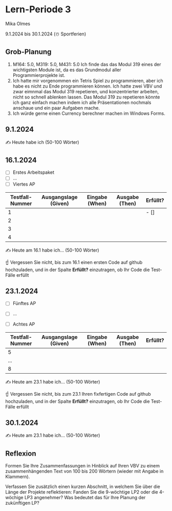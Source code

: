 # Lern-Periode 3

Mika Olmes

9.1.2024 bis 30.1.2024 (☃️ Sportferien)

## Grob-Planung

1. M164: 5.0, M319: 5.0, M431: 5.0 Ich finde das das Modul 319 eines der wichtigsten Module ist, da es das Grundmodul aller Programmierprojekte ist.
2. Ich hatte mir vorgenommen ein Tetris Spiel zu programmieren, aber ich habe es nicht zu Ende programmieren können. Ich hatte zwei VBV und zwar eimnmal das Modul 319 repetieren, und konzentrierter arbeiten, nicht so schnell ablenken lassen. Das Modul 319 zu repetieren könnte ich ganz einfach machen indem ich alle Präsentationen nochmals anschaue und ein paar Aufgaben mache.
3. Ich würde gerne einen Currency berechner machen im Windows Forms.

## 9.1.2024

✍️ Heute habe ich (50-100 Wörter)

## 16.1.2024

- [ ] Erstes Arbeitspaket
- [ ] ...
- [ ] Viertes AP

| Testfall-Nummer | Ausgangslage (Given) | Eingabe (When) | Ausgabe (Then) | Erfüllt? |
| --- | --- | --- | --- | --- |
| 1   |     |     |     |   - []  |
| 2   |     |     |     |     |
| 3   |     |     |     |     |
| 4   |     |     |     |     |

✍️ Heute am 16.1 habe ich... (50-100 Wörter)

☝️ Vergessen Sie nicht, bis zum 16.1 einen ersten Code auf github hochzuladen, und in der Spalte **Erfüllt?** einzutragen, ob Ihr Code die Test-Fälle erfüllt

## 23.1.2024

- [ ] Fünftes AP
  
- [ ] ...
  
- [ ] Achtes AP
  

| Testfall-Nummer | Ausgangslage (Given) | Eingabe (When) | Ausgabe (Then) | Erfüllt? |
| --- | --- | --- | --- | --- |
| 5   |     |     |     |     |
| ... |     |     |     |     |
| 8   |     |     |     |     |

✍️ Heute am 23.1 habe ich... (50-100 Wörter)

☝️ Vergessen Sie nicht, bis zum 23.1 Ihren fixfertigen Code auf github hochzuladen, und in der Spalte **Erfüllt?** einzutragen, ob Ihr Code die Test-Fälle erfüllt

## 30.1.2024

✍️ Heute am 23.1 habe ich... (50-100 Wörter)

## Reflexion

Formen Sie Ihre Zusammenfassungen in Hinblick auf Ihren VBV zu einem zusammenhängenden Text von 100 bis 200 Wörtern (wieder mit Angabe in Klammern).

Verfassen Sie zusätzlich einen kurzen Abschnitt, in welchem Sie über die Länge der Projekte reflektieren: Fanden Sie die 9-wöchtige LP2 oder die 4-wöchige LP3 angenehmer? Was bedeutet das für Ihre Planung der zukünftigen LP?
